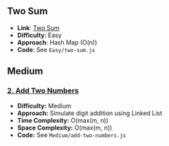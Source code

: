 ## Two Sum
- **Link**: [Two Sum](https://leetcode.com/problems/two-sum/)
- **Difficulty**: Easy
- **Approach**: Hash Map (O(n))
- **Code**: See `Easy/two-sum.js`

## Medium

### [2. Add Two Numbers](https://leetcode.com/problems/add-two-numbers/)
- **Difficulty:** Medium  
- **Approach:** Simulate digit addition using Linked List  
- **Time Complexity:** O(max(m, n))  
- **Space Complexity:** O(max(m, n))  
- **Code:** See `Medium/add-two-numbers.js`
